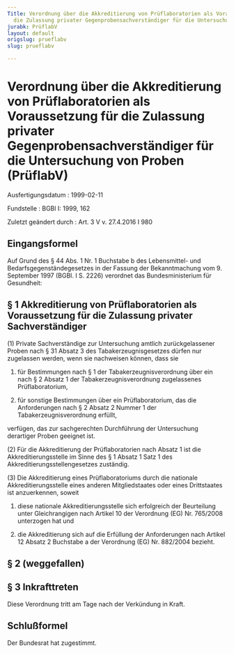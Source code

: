 ```yaml
---
Title: Verordnung über die Akkreditierung von Prüflaboratorien als Voraussetzung für
  die Zulassung privater Gegenprobensachverständiger für die Untersuchung von Proben
jurabk: PrüflabV
layout: default
origslug: prueflabv
slug: prueflabv

---
```


# Verordnung über die Akkreditierung von Prüflaboratorien als Voraussetzung für die Zulassung privater Gegenprobensachverständiger für die Untersuchung von Proben (PrüflabV)

Ausfertigungsdatum
:   1999-02-11

Fundstelle
:   BGBl I: 1999, 162

Zuletzt geändert durch
:   Art. 3 V v. 27.4.2016 I 980


## Eingangsformel

Auf Grund des § 44 Abs. 1 Nr. 1 Buchstabe b des Lebensmittel- und
Bedarfsgegenständegesetzes in der Fassung der Bekanntmachung vom 9.
September 1997 (BGBl. I S. 2226) verordnet das Bundesministerium für
Gesundheit:


## § 1 Akkreditierung von Prüflaboratorien als Voraussetzung für die Zulassung privater Sachverständiger

(1) Private Sachverständige zur Untersuchung amtlich zurückgelassener
Proben nach § 31 Absatz 3 des Tabakerzeugnisgesetzes dürfen nur
zugelassen werden, wenn sie nachweisen können, dass sie

1.  für Bestimmungen nach § 1 der Tabakerzeugnisverordnung über ein nach §
    2 Absatz 1 der Tabakerzeugnisverordnung zugelassenes Prüflaboratorium,


2.  für sonstige Bestimmungen über ein Prüflaboratorium, das die
    Anforderungen nach § 2 Absatz 2 Nummer 1 der Tabakerzeugnisverordnung
    erfüllt,



verfügen, das zur sachgerechten Durchführung der Untersuchung
derartiger Proben geeignet ist.

(2) Für die Akkreditierung der Prüflaboratorien nach Absatz 1 ist die
Akkreditierungsstelle im Sinne des § 1 Absatz 1 Satz 1 des
Akkreditierungsstellengesetzes zuständig.

(3) Die Akkreditierung eines Prüflaboratoriums durch die nationale
Akkreditierungsstelle eines anderen Mitgliedstaates oder eines
Drittstaates ist anzuerkennen, soweit

1.  diese nationale Akkreditierungsstelle sich erfolgreich der Beurteilung
    unter Gleichrangigen nach Artikel 10 der Verordnung (EG) Nr. 765/2008
    unterzogen hat und


2.  die Akkreditierung sich auf die Erfüllung der Anforderungen nach
    Artikel 12 Absatz 2 Buchstabe a der Verordnung (EG) Nr. 882/2004
    bezieht.





## § 2 (weggefallen)


## § 3 Inkrafttreten

Diese Verordnung tritt am Tage nach der Verkündung in Kraft.


## Schlußformel

Der Bundesrat hat zugestimmt.

